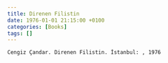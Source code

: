 ```yaml
---
title: Direnen Filistin
date: 1976-01-01 21:15:00 +0100
categories: [Books]
tags: []
---
```


```Cengiz Çandar. Direnen Filistin. İstanbul: , 1976```

